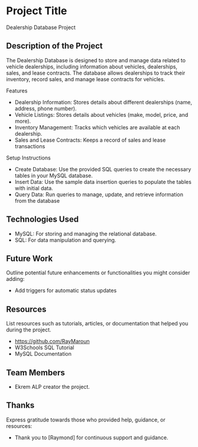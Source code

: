# Project Title
Dealership Database Project

## Description of the Project
The Dealership Database is designed to store and manage data related to vehicle dealerships, including information about vehicles, dealerships,
 sales, and lease contracts. The database allows dealerships to track their inventory, record sales, and manage lease contracts for vehicles.

Features
- Dealership Information: Stores details about different dealerships (name, address, phone number).
- Vehicle Listings: Stores details about vehicles (make, model, price, and more).
- Inventory Management: Tracks which vehicles are available at each dealership.
- Sales and Lease Contracts: Keeps a record of sales and lease transactions

Setup Instructions
- Create Database: Use the provided SQL queries to create the necessary tables in your MySQL database.
- Insert Data: Use the sample data insertion queries to populate the tables with initial data.
- Query Data: Run queries to manage, update, and retrieve information from the database

## Technologies Used

- MySQL: For storing and managing the relational database.
- SQL: For data manipulation and querying.


## Future Work

Outline potential future enhancements or functionalities you might consider adding:

- Add triggers for automatic status updates
   


## Resources

List resources such as tutorials, articles, or documentation that helped you during the project.

- https://github.com/RayMaroun
- W3Schools SQL Tutorial
- MySQL Documentation

## Team Members

-  Ekrem ALP  creator the project.


## Thanks

Express gratitude towards those who provided help, guidance, or resources:

- Thank you to [Raymond] for continuous support and guidance.


